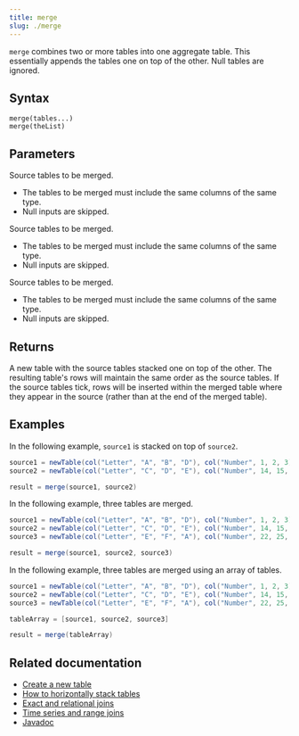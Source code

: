 ```yaml
---
title: merge
slug: ./merge
---
```


`merge` combines two or more tables into one aggregate table. This essentially appends the tables one on top of the other. Null tables are ignored.

## Syntax

```
merge(tables...)
merge(theList)
```

## Parameters

<ParamTable>
<Param name="tables" type="Table...">

Source tables to be merged.

- The tables to be merged must include the same columns of the same type.
- Null inputs are skipped.

</Param>
<Param name="tables" type="Collection<Table>">

Source tables to be merged.

- The tables to be merged must include the same columns of the same type.
- Null inputs are skipped.

</Param>
<Param name="theList" type="List<Table>">

Source tables to be merged.

- The tables to be merged must include the same columns of the same type.
- Null inputs are skipped.

</Param>
</ParamTable>

## Returns

A new table with the source tables stacked one on top of the other. The resulting table's rows will maintain the same order as the source tables. If the source tables tick, rows will be inserted within the merged table where they appear in the source (rather than at the end of the merged table).

## Examples

In the following example, `source1` is stacked on top of `source2`.

```groovy order=source1,source2,result
source1 = newTable(col("Letter", "A", "B", "D"), col("Number", 1, 2, 3))
source2 = newTable(col("Letter", "C", "D", "E"), col("Number", 14, 15, 16))

result = merge(source1, source2)
```

In the following example, three tables are merged.

```groovy order=source1,source2,source3,result
source1 = newTable(col("Letter", "A", "B", "D"), col("Number", 1, 2, 3))
source2 = newTable(col("Letter", "C", "D", "E"), col("Number", 14, 15, 16))
source3 = newTable(col("Letter", "E", "F", "A"), col("Number", 22, 25, 27))

result = merge(source1, source2, source3)
```

In the following example, three tables are merged using an array of tables.

```groovy order=source1,source2,source3,result
source1 = newTable(col("Letter", "A", "B", "D"), col("Number", 1, 2, 3))
source2 = newTable(col("Letter", "C", "D", "E"), col("Number", 14, 15, 16))
source3 = newTable(col("Letter", "E", "F", "A"), col("Number", 22, 25, 27))

tableArray = [source1, source2, source3]

result = merge(tableArray)
```

## Related documentation

- [Create a new table](../../../how-to-guides/new-and-empty-table.md#newtable)
- [How to horizontally stack tables](../../../how-to-guides/merge-tables.md)
- [Exact and relational joins](../../../how-to-guides/joins-exact-relational.md)
- [Time series and range joins](../../../how-to-guides/joins-timeseries-range.md)
- [Javadoc](https://deephaven.io/core/javadoc/io/deephaven/engine/util/TableTools.html#merge(java.util.Collection))
